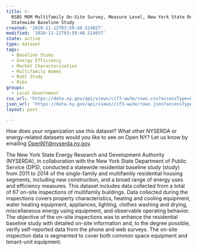 ```yaml
---
title: >-
  RSBS MOM Multifamily On-Site Survey, Measure Level, New York State Residential
  Statewide Baseline Study
created: '2020-11-12T03:59:48.514027'
modified: '2020-11-12T03:59:48.514037'
state: active
type: dataset
tags:
  - Baseline Study
  - Energy Efficiency
  - Market Characterization
  - Multifamily Homes
  - Rsbl Study
  - Rsbs
groups:
  - Local Government
csv_url: 'https://data.ny.gov/api/views/cif3-ww3e/rows.csv?accessType=DOWNLOAD'
json_url: 'https://data.ny.gov/api/views/cif3-ww3e/rows.json?accessType=DOWNLOAD'
layout: post

---
```

How does your organization use this dataset? What other NYSERDA or energy-related datasets would you like to see on Open NY? Let us know by emailing OpenNY@nyserda.ny.gov.

The New York State Energy Research and Development Authority (NYSERDA), in collaboration with the New York State Department of Public Service (DPS), conducted a statewide residential baseline study (study) from 2011 to 2014 of the single-family and multifamily residential housing segments, including new construction, and a broad range of energy uses and efficiency measures.  This dataset includes data collected from a total of 67 on-site inspections of multifamily buildings. Data collected during the inspections covers property characteristics, heating and cooling equipment, water heating equipment, appliances, lighting, clothes washing and drying, miscellaneous energy using equipment, and observable operating behavior.  The objective of the on-site inspections was to enhance the residential baseline study with detailed on-site information and, to the degree possible, verify self-reported data from the phone and web surveys. The on-site inspection data is segmented to cover both common space equipment and tenant-unit equipment.
